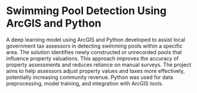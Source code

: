 # Swimming Pool Detection Using ArcGIS and Python
A deep learning model using ArcGIS and Python developed to assist local government tax assessors in detecting swimming pools within a specific area. The solution identifies newly constructed or unrecorded pools that influence property valuations. This approach improves the accuracy of property assessments and reduces reliance on manual surveys. The project aims to help assessors adjust property values and taxes more effectively, potentially increasing community revenue. Python was used for data preprocessing, model training, and integration with ArcGIS tools.


